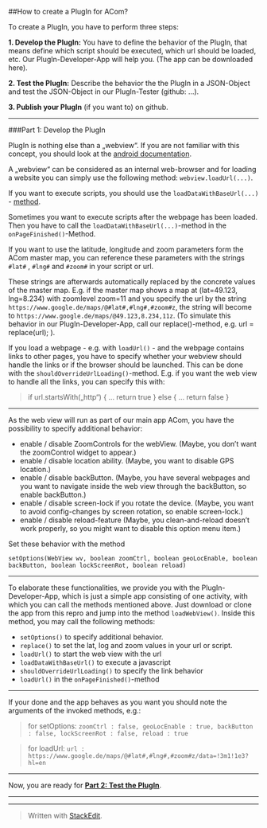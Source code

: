 
##How to create a PlugIn for ACom?


To create a PlugIn, you have to perform three steps:

 **1. Develop the PlugIn:** You have to define the behavior of the PlugIn, that means define which script should be executed, which url
    should be loaded, etc. Our PlugIn-Developer-App will help you. (The
    app can be downloaded here).
    
 **2. Test the PlugIn:** Describe the behavior the the PlugIn in a JSON-Object and test the JSON-Object in our PlugIn-Tester (github:
    …).
    
 **3. Publish your PlugIn** (if you want to) on github.

---------

###Part 1: Develop the PlugIn

 PlugIn is nothing else than a „webview“. If you are not familiar with this concept, you should look at the [android documentation](http://developer.android.com/guide/webapps/webview.html).

A „webview“ can be considered as an internal web-browser and for loading a website you can simply use the following method: `webview.loadUrl(...)`.

If you want to execute scripts, you should use the `loadDataWithBaseUrl(...)` - [method](http://developer.android.com/reference/android/webkit/WebView.html#loadDataWithBaseURL%28java.lang.String,%20java.lang.String,%20java.lang.String,%20java.lang.String,%20java.lang.String).

Sometimes you want to execute scripts after the webpage has been loaded. Then you have to call the `loadDataWithBaseUrl(...)`-method in the `onPageFinished()`-Method.

If you want to use the latitude, longitude and zoom parameters form the ACom master map, you can reference these parameters with the strings `#lat#` , `#lng#` and `#zoom#` in your script or url. 

These strings are afterwards automatically replaced by the concrete values of the master map. E.g. if the master map shows a map at (lat=49.123, lng=8.234) with zoomlevel zoom=11 and you specify the url by the string `https://www.google.de/maps/@#lat#,#lng#,#zoom#z`, the string will become to `https://www.google.de/maps/@49.123,8.234,11z`. (To simulate this behavior in our PlugIn-Developer-App, call our replace()-method, e.g. url = replace(url); ).

If you load a webpage - e.g. with `loadUrl()` - and the webpage contains links to other pages, you have to specify whether your webview should handle  the links or if the browser should be launched. This can be done with the `shouldOverrideUrlLoading()`-method. E.g. if you want the web view to handle all the links, you can specify this with: 
> if url.startsWith(„http“) { … return true } else  { … return false }

----------
As the web view will run as part of our main app ACom, you have the possibility to specify additional behavior:

 - enable / disable ZoomControls for the webView. (Maybe, you don’t want the zoomControl widget to appear.)
 - enable / disable location ability. (Maybe, you want to disable GPS location.)
 - enable / disable backButton. (Maybe, you have several webpages and you want to navigate inside the web view through the backButton, so enable backButton.)
 - enable / disable screen-lock if you rotate the device. (Maybe, you want to avoid config-changes by screen rotation, so enable screen-lock.)
 - enable / disable reload-feature (Maybe, you clean-and-reload doesn’t work properly, so you might want to disable this option menu item.) 

Set these behavior with the method 

    setOptions(WebView wv, boolean zoomCtrl, boolean geoLocEnable, boolean backButton, boolean lockScreenRot, boolean reload)

---------

To elaborate these functionalities, we provide you with the PlugIn-Developer-App, which is just a simple app consisting of one activity, with which you can call the methods mentioned above. 
Just download or clone the app from this repro and jump into the method `loadWebView()`. Inside this method, you may call the following methods:
 - `setOptions()` to specify additional behavior. 
 - `replace()` to set the lat, log and zoom values in your url or script.
 - `loadUrl()` to start the web view with the url
 - `loadDataWithBaseUrl()` to execute a javascript
 - `shouldOverrideUrlLoading()` to specify the link behavior
 - `loadUrl()` in the `onPageFinished()`-method

-----
If your done and the app behaves as you want you should note the arguments of the invoked methods, e.g.:
>	for setOptions:  `zoomCtrl : false, geoLocEnable : true, backButton : false, lockScreenRot : false, reload : true`

>	for loadUrl: `url : 
https://www.google.de/maps/@#lat#,#lng#,#zoom#z/data=!3m1!1e3?hl=en`

----
Now, you are ready for **[Part 2: Test the PlugIn](https://github.com/grabowCommuter/PlugIn-Tester)**. 

-----

----

> Written with [StackEdit](https://stackedit.io/).